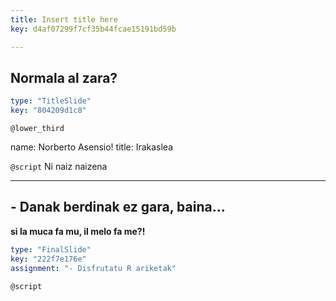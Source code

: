 ```yaml
---
title: Insert title here
key: d4af07299f7cf35b44fcae15191bd59b

---
```

## Normala al zara?

```yaml
type: "TitleSlide"
key: "804209d1c8"
```

`@lower_third`

name: Norberto Asensio!
title: Irakaslea


`@script`
Ni naiz naizena


---
## - Danak berdinak ez gara, baina...

**si la muca fa mu, il melo fa me?!**

```yaml
type: "FinalSlide"
key: "222f7e176e"
assignment: "- Disfrutatu R ariketak"
```

`@script`


